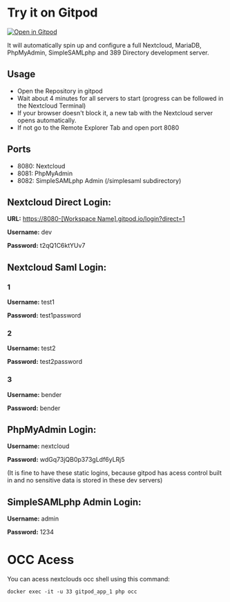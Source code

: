 # Try it on Gitpod
[![Open in Gitpod](https://gitpod.io/button/open-in-gitpod.svg)](https://gitpod.io/#https://github.com/[user]/[repository/)

It will automatically spin up and configure a full Nextcloud, MariaDB, PhpMyAdmin, SimpleSAMLphp and 389 Directory development server.

## Usage
- Open the Repository in gitpod
- Wait about 4 minutes for all servers to start (progress can be followed in the Nextcloud Terminal)
- If your browser doesn't block it, a new tab with the Nextcloud server opens automatically.
- If not go to the Remote Explorer Tab and open port 8080

## Ports
- 8080: Nextcloud
- 8081: PhpMyAdmin
- 8082: SimpleSAMLphp Admin (/simplesaml subdirectory)

## Nextcloud Direct Login:
**URL:** [https://8080-[Workspace Name].gitpod.io/login?direct=1]()

**Username:** dev

**Password:** t2qQ1C6ktYUv7

## Nextcloud Saml Login:
### 1
**Username:** test1

**Password:** test1password

### 2
**Username:** test2

**Password:** test2password

### 3
**Username:** bender

**Password:** bender

## PhpMyAdmin Login:
**Username:** nextcloud

**Password:** wdGq73jQB0p373gLdf6yLRj5

(It is fine to have these static logins, because gitpod has acess control built in and no sensitive data is stored in these dev servers)

## SimpleSAMLphp Admin Login:
**Username:** admin

**Password:** 1234

# OCC Acess
You can acess nextclouds occ shell using this command:
```
docker exec -it -u 33 gitpod_app_1 php occ
````
